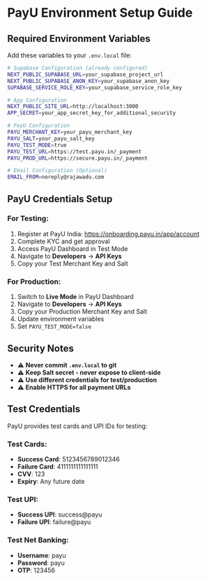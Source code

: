 # PayU Environment Setup Guide

## Required Environment Variables

Add these variables to your `.env.local` file:

```bash
# Supabase Configuration (already configured)
NEXT_PUBLIC_SUPABASE_URL=your_supabase_project_url
NEXT_PUBLIC_SUPABASE_ANON_KEY=your_supabase_anon_key
SUPABASE_SERVICE_ROLE_KEY=your_supabase_service_role_key

# App Configuration
NEXT_PUBLIC_SITE_URL=http://localhost:3000
APP_SECRET=your_app_secret_key_for_additional_security

# PayU Configuration
PAYU_MERCHANT_KEY=your_payu_merchant_key
PAYU_SALT=your_payu_salt_key
PAYU_TEST_MODE=true
PAYU_TEST_URL=https://test.payu.in/_payment
PAYU_PROD_URL=https://secure.payu.in/_payment

# Email Configuration (Optional)
EMAIL_FROM=noreply@rajawadu.com
```

## PayU Credentials Setup

### For Testing:
1. Register at PayU India: https://onboarding.payu.in/app/account
2. Complete KYC and get approval
3. Access PayU Dashboard in Test Mode
4. Navigate to **Developers** → **API Keys**
5. Copy your Test Merchant Key and Salt

### For Production:
1. Switch to **Live Mode** in PayU Dashboard
2. Navigate to **Developers** → **API Keys**
3. Copy your Production Merchant Key and Salt
4. Update environment variables
5. Set `PAYU_TEST_MODE=false`

## Security Notes

- ⚠️ **Never commit `.env.local` to git**
- ⚠️ **Keep Salt secret - never expose to client-side**
- ⚠️ **Use different credentials for test/production**
- ⚠️ **Enable HTTPS for all payment URLs**

## Test Credentials

PayU provides test cards and UPI IDs for testing:

### Test Cards:
- **Success Card**: 5123456789012346
- **Failure Card**: 4111111111111111
- **CVV**: 123
- **Expiry**: Any future date

### Test UPI:
- **Success UPI**: success@payu
- **Failure UPI**: failure@payu

### Test Net Banking:
- **Username**: payu
- **Password**: payu
- **OTP**: 123456 